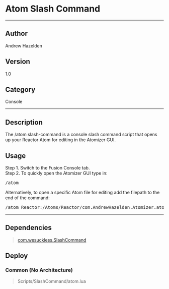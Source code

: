 # Atom Slash Command
___

## Author
Andrew Hazelden

## Version
1.0

## Category
Console

___

## Description
<p>The /atom slash-command is a console slash command script that opens up your Reactor Atom for editing in the Atomizer GUI.</p>

<h2>Usage</h2>

<p>Step 1. Switch to the Fusion Console tab.<br>
Step 2. To quickly open the Atomizer GUI type in:</p>

<pre>/atom</pre>

<p>Alternatively, to open a specific Atom file for editing add the filepath to the end of the command:</p>

<pre>/atom Reactor:/Atoms/Reactor/com.AndrewHazelden.Atomizer.atom</pre>

___

## Dependencies

> [com.wesuckless.SlashCommand](com.wesuckless.SlashCommand.md)  
## Deploy

### Common (No Architecture)

> Scripts/SlashCommand/atom.lua  
